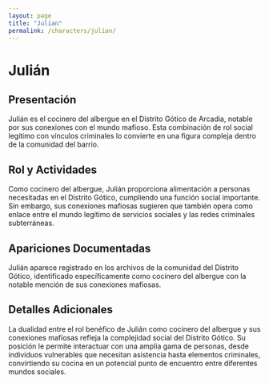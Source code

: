 ```yaml
---
layout: page
title: "Julian"
permalink: /characters/julian/
---
```


# Julián

## Presentación
Julián es el cocinero del albergue en el Distrito Gótico de Arcadia, notable por sus conexiones con el mundo mafioso. Esta combinación de rol social legítimo con vínculos criminales lo convierte en una figura compleja dentro de la comunidad del barrio.

## Rol y Actividades
Como cocinero del albergue, Julián proporciona alimentación a personas necesitadas en el Distrito Gótico, cumpliendo una función social importante. Sin embargo, sus conexiones mafiosas sugieren que también opera como enlace entre el mundo legítimo de servicios sociales y las redes criminales subterráneas.

## Apariciones Documentadas
Julián aparece registrado en los archivos de la comunidad del Distrito Gótico, identificado específicamente como cocinero del albergue con la notable mención de sus conexiones mafiosas.

## Detalles Adicionales
La dualidad entre el rol benéfico de Julián como cocinero del albergue y sus conexiones mafiosas refleja la complejidad social del Distrito Gótico. Su posición le permite interactuar con una amplia gama de personas, desde individuos vulnerables que necesitan asistencia hasta elementos criminales, convirtiendo su cocina en un potencial punto de encuentro entre diferentes mundos sociales.